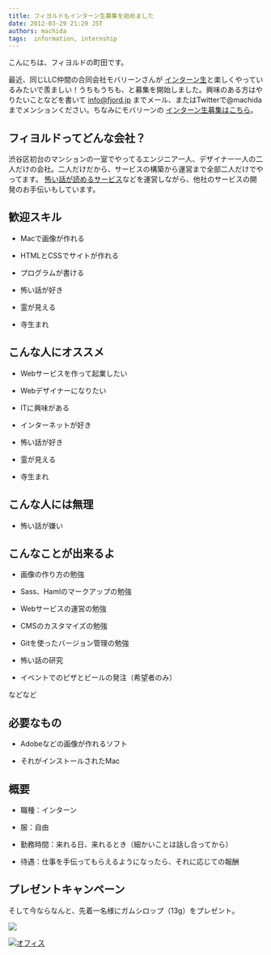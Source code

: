 ```yaml
---
title: フィヨルドもインターン生募集を始めました
date: 2012-03-29 21:29 JST
authors: machida
tags:  information, internship
---
```

こんにちは、フィヨルドの町田です。

最近、同じLLC仲間の合同会社モバリーンさんが [インターン生](http://www.doorkeeper.jp/intern-blog)と楽しくやっているみたいで羨ましい！うちもうちも、と募集を開始しました。興味のある方はやりたいことなどを書いて info@fjord.jp までメール、またはTwitterで@machidaまでメンションください。ちなみにモバリーンの [インターン生募集はこちら](http://www.mobalean.com/ja/recruit/intern2011)。

## フィヨルドってどんな会社？

渋谷区初台のマンションの一室でやってるエンジニア一人、デザイナー一人の二人だけの会社。二人だけだから、サービスの構築から運営まで全部二人だけでやってます。 [怖い話が読めるサービス](http://kowabana.jp "怖話")などを運営しながら、他社のサービスの開発のお手伝いもしています。

## 歓迎スキル

- Macで画像が作れる

- HTMLとCSSでサイトが作れる

- プログラムが書ける

- 怖い話が好き

- 霊が見える

- 寺生まれ

## こんな人にオススメ

- Webサービスを作って起業したい

- Webデザイナーになりたい

- ITに興味がある

- インターネットが好き

- 怖い話が好き

- 霊が見える

- 寺生まれ

## こんな人には無理

- 怖い話が嫌い

## こんなことが出来るよ

- 画像の作り方の勉強

- Sass、Hamlのマークアップの勉強

- Webサービスの運営の勉強

- CMSのカスタマイズの勉強

- Gitを使ったバージョン管理の勉強

- 怖い話の研究

- イベントでのピザとビールの発注（希望者のみ）

などなど

## 必要なもの

- Adobeなどの画像が作れるソフト

- それがインストールされたMac

## 概要

- 職種：インターン

- 服：自由

- 勤務時間：来れる日、来れるとき（細かいことは話し合ってから）

- 待遇：仕事を手伝ってもらえるようになったら、それに応じての報酬

## プレゼントキャンペーン

そして今ならなんと、先着一名様にガムシロップ（13g）をプレゼント。

![](http://distilleryimage11.instagram.com/4fefb9867ef111e1989612313815112c_7.jpg)

[![オフィス](http://farm3.staticflickr.com/2621/5708235041_ba50cc93ec.jpg)](http://www.flickr.com/photos/fjord_llc/5708235041/ "オフィス by 町田 哲平（teppei machida）, on Flickr")
